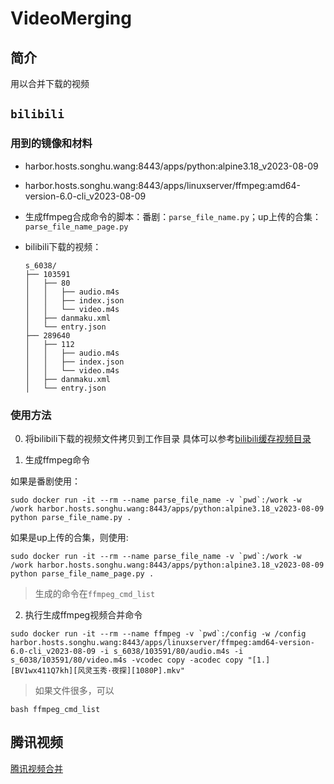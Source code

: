 # VideoMerging

## 简介

用以合并下载的视频

## `bilibili`
### 用到的镜像和材料

+ harbor.hosts.songhu.wang:8443/apps/python:alpine3.18_v2023-08-09
+ harbor.hosts.songhu.wang:8443/apps/linuxserver/ffmpeg:amd64-version-6.0-cli_v2023-08-09
+ 生成ffmpeg合成命令的脚本：番剧：`parse_file_name.py`；up上传的合集：`parse_file_name_page.py`
+ bilibili下载的视频：

    ```
    s_6038/
    ├── 103591
    │   ├── 80
    │   │   ├── audio.m4s
    │   │   ├── index.json
    │   │   └── video.m4s
    │   ├── danmaku.xml
    │   └── entry.json
    ├── 289640
    │   ├── 112
    │   │   ├── audio.m4s
    │   │   ├── index.json
    │   │   └── video.m4s
    │   ├── danmaku.xml
    │   └── entry.json
    ```

### 使用方法
0. 将bilibili下载的视频文件拷贝到工作目录
具体可以参考[bilibili缓存视频目录](https://gitea.hosts.songhu.wang/songhu.wang/Vedio-Download/src/branch/main/BiliBili%E8%A7%86%E9%A2%91)

1. 生成ffmpeg命令

如果是番剧使用：

```
sudo docker run -it --rm --name parse_file_name -v `pwd`:/work -w /work harbor.hosts.songhu.wang:8443/apps/python:alpine3.18_v2023-08-09 python parse_file_name.py .
```

如果是up上传的合集，则使用:

```
sudo docker run -it --rm --name parse_file_name -v `pwd`:/work -w /work harbor.hosts.songhu.wang:8443/apps/python:alpine3.18_v2023-08-09 python parse_file_name_page.py .
```

> 生成的命令在`ffmpeg_cmd_list`

2. 执行生成ffmpeg视频合并命令

```
sudo docker run -it --rm --name ffmpeg -v `pwd`:/config -w /config harbor.hosts.songhu.wang:8443/apps/linuxserver/ffmpeg:amd64-version-6.0-cli_v2023-08-09 -i s_6038/103591/80/audio.m4s -i s_6038/103591/80/video.m4s -vcodec copy -acodec copy "[1.][BV1wx411Q7kh][风灵玉秀·夜探][1080P].mkv"
```


> 如果文件很多，可以
```
bash ffmpeg_cmd_list
```

## 腾讯视频

[腾讯视频合并](https://gitea.hosts.songhu.wang/songhu.wang/Vedio-Download/src/branch/main/%E8%85%BE%E8%AE%AF%E8%A7%86%E9%A2%91)
